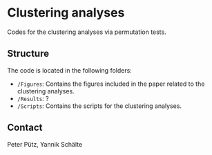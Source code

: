 # Clustering analyses

Codes for the clustering analyses via permutation tests.

## Structure

The code is located in the following folders:

* `/Figures`: Contains the figures included in the paper related to the clustering analyses.
* `/Results`: ?
* `/Scripts`: Contains the scripts for the clustering analyses.

## Contact

Peter Pütz, Yannik Schälte

